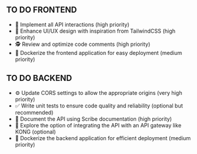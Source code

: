## TO DO FRONTEND
- 🚀 Implement all API interactions (high priority)
- 💅 Enhance UI/UX design with inspiration from TailwindCSS (high priority)
- 🕵️ Review and optimize code comments (high priority)
- 🐳 Dockerize the frontend application for easy deployment (medium priority)

## TO DO BACKEND
- ⚙️ Update CORS settings to allow the appropriate origins (very high priority)
- ✅ Write unit tests to ensure code quality and reliability (optional but recommended)
- 📝 Document the API using Scribe documentation (high priority)
- 🦍 Explore the option of integrating the API with an API gateway like KONG (optional)
- 🐳 Dockerize the backend application for efficient deployment (medium priority)